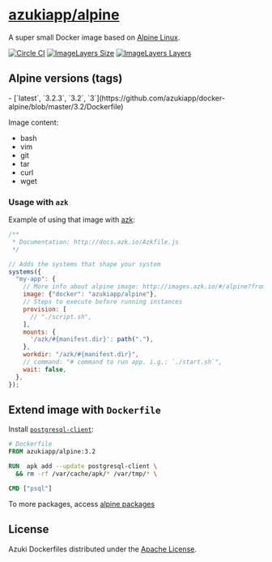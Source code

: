 [azukiapp/alpine](http://images.azk.io/#/alpine)
==================

A super small Docker image based on [Alpine Linux][alpine].

[![Circle CI](https://circleci.com/gh/azukiapp/docker-alpine.svg?style=svg)][circle-ci]
[![ImageLayers Size](https://img.shields.io/imagelayers/image-size/azukiapp/alpine/latest.svg?style=plastic)](https://imagelayers.io/?images=azukiapp/alpine:latest)
[![ImageLayers Layers](https://img.shields.io/imagelayers/layers/azukiapp/alpine/latest.svg?style=plastic)](https://imagelayers.io/?images=azukiapp/alpine:latest)

Alpine versions (tags)
---

<versions>
- [`latest`, `3.2.3`, `3.2`, `3`](https://github.com/azukiapp/docker-alpine/blob/master/3.2/Dockerfile)
</versions>

Image content:

  - bash
  - vim
  - git
  - tar
  - curl
  - wget

### Usage with `azk`

Example of using that image with [azk][azk]:

```javascript
/**
 * Documentation: http://docs.azk.io/Azkfile.js
 */

// Adds the systems that shape your system
systems({
  "my-app": {
    // More info about alpine image: http://images.azk.io/#/alpine?from=images-azkfile-alpine
    image: {"docker": "azukiapp/alpine"},
    // Steps to execute before running instances
    provision: [
      // "./script.sh",
    ],
    mounts: {
      '/azk/#{manifest.dir}': path("."),
    },
    workdir: "/azk/#{manifest.dir}",
    // command: "# command to run app. i.g.: `./start.sh`",
    wait: false,
  },
});
```

## Extend image with `Dockerfile`

Install [`postgresql-client`][postgresql-client]:

```dockerfile
# Dockerfile
FROM azukiapp/alpine:3.2

RUN  apk add --update postgresql-client \
  && rm -rf /var/cache/apk/* /var/tmp/* \

CMD ["psql"]
```

To more packages, access [alpine packages][alpine-packages]

## License

Azuki Dockerfiles distributed under the [Apache License][license].

[azk]: http://azk.io
[postgresql-client]: https://pkgs.alpinelinux.org/package/main/x86_64/postgresql-client
[alpine-packages]: http://pkgs.alpinelinux.org/
[alpine]: http://alpinelinux.org/

[issues]: https://github.com/azukiapp/docker-alpine/issues
[circle-ci]: https://circleci.com/gh/azukiapp/docker-alpine
[license]: ./LICENSE
